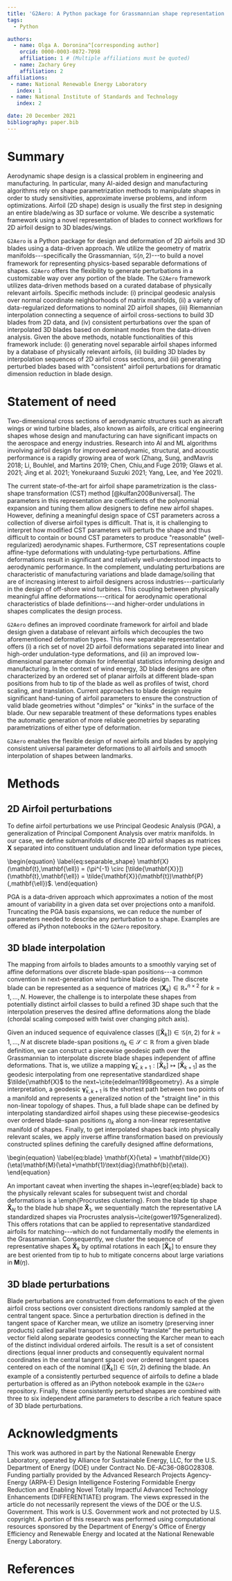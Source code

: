 ```yaml
---
title: 'G2Aero: A Python package for Grassmannian shape representation in aerodynamic applications'
tags:
  - Python

authors:
  - name: Olga A. Doronina^[corresponding author]
    orcid: 0000-0003-0872-7098
    affiliation: 1 # (Multiple affiliations must be quoted)
  - name: Zachary Grey
    affiliation: 2
affiliations:
 - name: National Renewable Energy Laboratory
   index: 1
 - name: National Institute of Standards and Technology
   index: 2

date: 20 December 2021
bibliography: paper.bib
---
```

  
# Summary  
Aerodynamic shape design is a classical problem in engineering and manufacturing. In particular, many AI-aided design and manufacturing algorithms rely on shape parametrization methods to manipulate shapes in order to study sensitivities, approximate inverse problems, and inform optimizations. Airfoil (2D shape) design is usually the first step in designing an entire blade/wing as 3D surface or volume. We describe a systematic framework using a novel representation of blades to connect workflows for 2D airfoil design to 3D blades/wings.
  
`G2Aero` is a Python package for design and deformation of 2D airfoils and 3D blades using a data-driven approach. We utilize the geometry of matrix manifolds---specifically the Grassmannian, $\mathcal{G}(n,2)$---to build a novel framework for representing physics-based separable deformations of shapes. `G2Aero` offers the flexibility to generate perturbations in a customizable way over any portion of the blade. The `G2Aero` framework utilizes data-driven methods based on a curated database of physically relevant airfoils. Specific methods include: (i) principal geodesic analysis over normal coordinate neighborhoods of matrix manifolds, (ii) a variety of data-regularized deformations to nominal 2D airfoil shapes, (iii) Riemannian interpolation connecting a sequence of airfoil cross-sections to build 3D blades from 2D data, and (iv) consistent perturbations over the span of interpolated 3D blades based on dominant modes from the data-driven analysis. Given the above methods, notable functionalities of this framework include: (i) generating novel separable airfoil shapes informed by a database of physically relevant airfoils, (ii) building 3D blades by interpolation sequences of 2D airfoil cross sections, and (iii) generating perturbed blades based with "consistent" airfoil perturbations for dramatic dimension reduction in blade design.

# Statement of need
Two-dimensional cross sections of aerodynamic structures such as aircraft wings or wind turbine blades, also known as airfoils, are critical engineering shapes whose design and manufacturing can have significant impacts on the aerospace and energy industries. Research into AI and ML algorithms involving airfoil design for improved aerodynamic, structural, and acoustic performance is a rapidly growing area of work (Zhang, Sung, andMavris 2018; Li, Bouhlel, and Martins 2019; Chen, Chiu,and Fuge 2019; Glaws et al. 2021; Jing et al. 2021; Yonekuraand Suzuki 2021; Yang, Lee, and Yee 2021).

The current state-of-the-art for airfoil shape parametrization is the class-shape transformation (CST) method [@kulfan2008universal]. The parameters in this representation are coefficients of the polynomial expansion and tuning them allow designers to define new airfoil shapes. However, defining a meaningful design space of CST parameters across a collection of diverse airfoil types is difficult. That is, it is challenging to interpret how modified CST parameters will perturb the shape and thus difficult to contain or bound CST parameters to produce "reasonable" (well-regularized) aerodynamic shapes. Furthermore, CST representations couple affine-type deformations with undulating-type perturbations. Affine deformations result in significant and relatively well-understood impacts to aerodynamic performance. In the complement, undulating perturbations are characteristic of manufacturing variations and blade damage/soiling that are of increasing interest to airfoil designers across industries---particularly in the design of off-shore wind turbines. This coupling between physically meaningful affine deformations---critical for aerodynamic operational characteristics of blade definitions---and higher-order undulations in shapes complicates the design process.

`G2Aero` defines an improved coordinate framework for airfoil and blade design given a database of relevant airfoils which decouples the two aforementioned deformation types. This new separable representation offers (i) a rich set of novel 2D airfoil deformations separated into linear and high-order undulation-type deformations, and (ii) an improved low-dimensional parameter domain for inferential statistics informing design and manufacturing. In the context of wind energy, 3D blade designs are often characterized by an ordered set of planar airfoils at different blade-span positions from hub to tip of the blade as well as profiles of twist, chord scaling, and translation. Current approaches to blade design require significant hand-tuning of airfoil parameters to ensure the construction of valid blade geometries without "dimples" or "kinks" in the surface of the blade. Our new separable treatment of these deformations types enables the automatic generation of more reliable geometries by separating parametrizations of either type of deformation.
  
`G2Aero` enables the flexible design of novel airfoils and blades by applying consistent universal parameter deformations to all airfoils and smooth interpolation of shapes between landmarks.

# Methods  

## 2D Airfoil perturbations  
To define airfoil perturbations we use Principal Geodesic Analysis (PGA), a generalization of Principal Component Analysis over matrix manifolds. In our case, we define submanifolds of discrete 2D airfoil shapes as matrices $\mathbf{X}$ separated into constituent undulation and linear deformation type pieces, 

\begin{equation} \label{eq:separable_shape}
  \mathbf{X}(\mathbf{t},\mathbf{\ell}) = (\pi^{-1} \circ [\tilde{\mathbf{X}}])(\mathbf{t},\mathbf{\ell}) = \tilde{\mathbf{X}}(\mathbf{t})\mathbf{P}(\,mathbf{\ell})$.
\end{equation}

PGA is a data-driven approach which approximates a notion of the most amount of variability in a given data set over projections onto a manifold. Truncating the PGA basis expansions, we can reduce the number of parameters needed to describe any perturbation to a shape. Examples are offered as iPython notebooks in the `G2Aero` repository.

## 3D blade interpolation
The mapping from airfoils to blades amounts to a smoothly varying set of affine deformations over discrete blade-span positions---a common convention in next-generation wind turbine blade design. The discrete blade can be represented as a sequence of matrices $(\mathbf{X}_k) \in \mathbb{R}_*^{n\times2}$ for $k=1,\dots,N$. However, the challenge is to interpolate these shapes from potentially distinct airfoil classes to build a refined 3D shape such that the interpolation preserves the desired affine deformations along the blade (chordal scaling composed with twist over changing pitch axis).

Given an induced sequence of equivalence classes $([\mathbf{\tilde{X}}_k]) \in \mathcal{G}(n,2)$ for $k=1,...,N$ at discrete blade-span positions $\eta_k \in \mathcal{S} \subset \mathbb{R}$ from a given blade definition, we can construct a piecewise geodesic path over the Grassmannian to interpolate discrete blade shapes independent of affine deformations. That is, we utilize a mapping $\mathbf{\tilde{\gamma}}_{k,k+1}:[\mathbf{\tilde{X}}_k] \mapsto [\mathbf{\tilde{X}}_{k+1}]$ as the geodesic interpolating from one representative standardized shape $\tilde{\mathbf{X}$ to the next~\cite{edelman1998geometry}. As a simple interpretation, a geodesic $\mathbf{\tilde{\gamma}}_{k,k+1}$ is the shortest path between two points of a manifold and represents a generalized notion of the "straight line" in this non-linear topology of shapes. Thus, a full blade shape can be defined by interpolating standardized airfoil shapes using these piecewise-geodesics over ordered blade-span positions $\eta_k$ along a non-linear representative manifold of shapes. Finally, to get interpolated shapes back into physically relevant scales, we apply inverse affine transformation based on previously constructed splines defining the carefully designed affine deformations,

\begin{equation} \label{eq:blade}
	\mathbf{X}(\eta) = \mathbf{\tilde{X}}(\eta)\mathbf{M}(\eta)+\mathbf{1}\text{diag}(\mathbf{b}(\eta)).
\end{equation}

An important caveat when inverting the shapes in~\eqref{eq:blade} back to the physically relevant scales for subsequent twist and chordal deformations is a \emph{Procrustes clustering}. From the blade tip shape $\mathbf{\tilde{X}}_{N}$ to the blade hub shape $\mathbf{\tilde{X}}_1$, we sequentially match the representative LA standardized shapes via Procrustes analysis~\cite{gower1975generalized}. This offers rotations that can be applied to representative standardized airfoils for matching---which do not fundamentally modify the elements in the Grassmannian. Consequently, we cluster the sequence of representative shapes $\mathbf{\tilde{X}}_k$ by optimal rotations in each $[\mathbf{\tilde{X}}_k]$ to ensure they are best oriented from tip to hub to mitigate concerns about large variations in $\mathbf{M}(\eta)$.

## 3D blade perturbations
Blade perturbations are constructed from deformations to each of the given airfoil cross sections over consistent directions randomly sampled at the central tangent space. Since a perturbation direction is defined in the tangent space of Karcher mean, we utilize an isometry (preserving inner products) called parallel transport to smoothly “translate” the perturbing vector field along separate geodesics connecting the Karcher mean to each of the distinct individual ordered airfoils. The result is a set of consistent directions (equal inner products and consequently equivalent normal coordinates in the central tangent space) over ordered tangent spaces centered on each of the nominal $([\mathbf{\tilde{X}}_k]) \in \mathcal{G}(n,2)$ defining the blade. An example of a consistently perturbed sequence of airfoils to define a blade perturbation is offered as an iPython notebook example in the `G2Aero` repository. Finally, these consistently perturbed shapes are combined with three to six independent affine parameters to describe a rich feature space of 3D blade perturbations.
  
# Acknowledgments  
This work was authored in part by the National Renewable Energy Laboratory, operated by Alliance for Sustainable Energy, LLC, for the U.S. Department of Energy (DOE) under Contract No. DE-AC36-08GO28308. Funding partially provided by the Advanced Research Projects Agency-Energy (ARPA-E) Design Intelligence Fostering Formidable Energy Reduction and Enabling Novel Totally Impactful Advanced Technology Enhancements (DIFFERENTIATE) program. The views expressed in the article do not necessarily represent the views of the DOE or the U.S. Government. This work is U.S. Government work and not protected by U.S. copyright. A portion of this research was performed using computational resources sponsored by the Department of Energy's Office of Energy Efficiency and Renewable Energy and located at the National Renewable Energy Laboratory.
  
# References  




